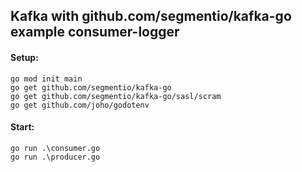 ## Kafka with github.com/segmentio/kafka-go example consumer-logger

#### Setup:

```
go mod init main
go get github.com/segmentio/kafka-go
go get github.com/segmentio/kafka-go/sasl/scram
go get github.com/joho/godotenv
```

#### Start:

```
go run .\consumer.go
go run .\producer.go
```
